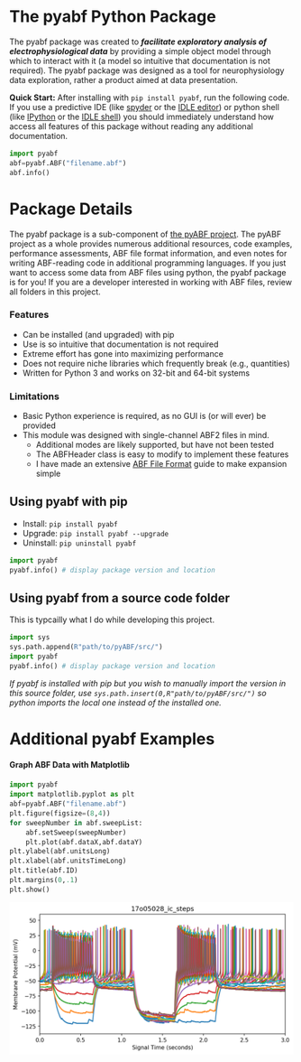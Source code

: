 # The pyabf Python Package
The pyabf package was created to ***facilitate exploratory analysis of electrophysiological data*** by providing a simple object model through which to interact with it (a model so intuitive that documentation is not required). The pyabf package was designed as a tool for neurophysiology data exploration, rather a product aimed at data presentation.
  
**Quick Start:** After installing with `pip install pyabf`, run the following code. If you use a predictive IDE (like [spyder](https://pypi.python.org/pypi/spyder) or the [IDLE editor](https://en.wikipedia.org/wiki/IDLE)) or python shell (like [IPython](https://ipython.org) or the [IDLE shell](https://en.wikipedia.org/wiki/IDLE)) you should immediately understand how access all features of this package without reading any additional documentation.

```python
import pyabf
abf=pyabf.ABF("filename.abf")
abf.info()
```


# Package Details

The pyabf package is a sub-component of [the pyABF project](https://github.com/swharden/pyABF). The pyABF project as a whole provides numerous additional resources, code examples, performance assessments, ABF file format information, and even notes for writing ABF-reading code in additional programming languages. If you just want to access some data from ABF files using python, the pyabf package is for you! If you are a developer interested in working with ABF files, review all folders in this project.

### Features
* Can be installed (and upgraded) with pip
* Use is so intuitive that documentation is not required
* Extreme effort has gone into maximizing performance
* Does not require niche libraries which frequently break (e.g., quantities)
* Written for Python 3 and works on 32-bit and 64-bit systems

### Limitations

* Basic Python experience is required, as no GUI is (or will ever) be provided
* This module was designed with single-channel ABF2 files in mind.
  * Additional modes are likely supported, but have not been tested
  * The ABFHeader class is easy to modify to implement these features
  * I have made an extensive [ABF File Format](https://github.com/swharden/pyABF/tree/master/doc/abf-file-format) guide to make expansion simple

## Using pyabf with pip

* Install: `pip install pyabf`
* Upgrade: `pip install pyabf --upgrade`
* Uninstall: `pip uninstall pyabf`

```python
import pyabf
pyabf.info() # display package version and location
```
  
## Using pyabf from a source code folder
This is typcailly what I do while developing this project.
```python
import sys
sys.path.append(R"path/to/pyABF/src/")
import pyabf
pyabf.info() # display package version and location
```

_If pyabf is installed with pip but you wish to manually import the version in this source folder, use `sys.path.insert(0,R"path/to/pyABF/src/")` so python imports the local one instead of the installed one._

# Additional pyabf Examples
  
#### Graph ABF Data with Matplotlib
```python
import pyabf
import matplotlib.pyplot as plt
abf=pyabf.ABF("filename.abf")
plt.figure(figsize=(8,4))
for sweepNumber in abf.sweepList:
	abf.setSweep(sweepNumber)
	plt.plot(abf.dataX,abf.dataY)
plt.ylabel(abf.unitsLong)
plt.xlabel(abf.unitsTimeLong)
plt.title(abf.ID)
plt.margins(0,.1)
plt.show()
```

![](/doc/graphics/2017-11-11-a.png)
